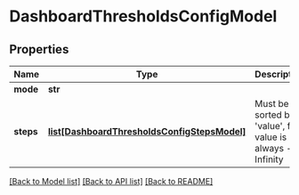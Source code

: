 # DashboardThresholdsConfigModel

## Properties
Name | Type | Description | Notes
------------ | ------------- | ------------- | -------------
**mode** | **str** |  | 
**steps** | [**list[DashboardThresholdsConfigStepsModel]**](DashboardThresholdsConfigStepsModel.md) | Must be sorted by &#39;value&#39;, first value is always -Infinity | 

[[Back to Model list]](../README.md#documentation-for-models) [[Back to API list]](../README.md#documentation-for-api-endpoints) [[Back to README]](../README.md)


